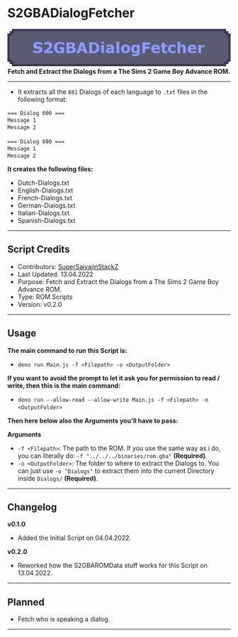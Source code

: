 # S2GBADialogFetcher

<p align="center">
	<img src="https://github.com/SuperSaiyajinStackZ/S2GBATestStuff/blob/main/resources/s2gbadialogfetcher.png" alt="Box Image"><br>
	<b>Fetch and Extract the Dialogs from a The Sims 2 Game Boy Advance ROM.</b><br>
</p><hr>

- It extracts all the `881` Dialogs of each language to `.txt` files in the following format:
```
=== Dialog 000 ===
Message 1
Message 2

=== Dialog 880 ===
Message 1
Message 2
```

**It creates the following files:**
- Dutch-Dialogs.txt
- English-Dialogs.txt
- French-Dialogs.txt
- German-Dialogs.txt
- Italian-Dialogs.txt
- Spanish-Dialogs.txt
<hr>

## Script Credits
- Contributors: [SuperSaiyajinStackZ](https://github.com/SuperSaiyajinStackZ)
- Last Updated: 13.04.2022
- Purpose: Fetch and Extract the Dialogs from a The Sims 2 Game Boy Advance ROM.
- Type: ROM Scripts
- Version: v0.2.0
<hr>

## Usage
**The main command to run this Script is:**
- `deno run Main.js -f <Filepath> -o <OutputFolder>`

**If you want to avoid the prompt to let it ask you for permission to read / write, then this is the main command:**
- `deno run --allow-read --allow-write Main.js -f <Filepath> -o <OutputFolder>`

**Then here below also the Arguments you'll have to pass:**

**Arguments**
- `-f <Filepath>`: The path to the ROM. If you use the same way as i do, you can literally do: `-f "../../../binaries/rom.gba"` **(Required)**.
- `-o <OutputFolder>`: The folder to where to extract the Dialogs to. You can just use `-o "Dialogs"` to extract them into the current Directory inside `Dialogs/` **(Required)**.
<hr>

## Changelog
**v0.1.0**
- Added the Initial Script on 04.04.2022.

**v0.2.0**
- Reworked how the S2GBAROMData stuff works for this Script on 13.04.2022.
<hr>

## Planned
- Fetch who is speaking a dialog.
<hr>